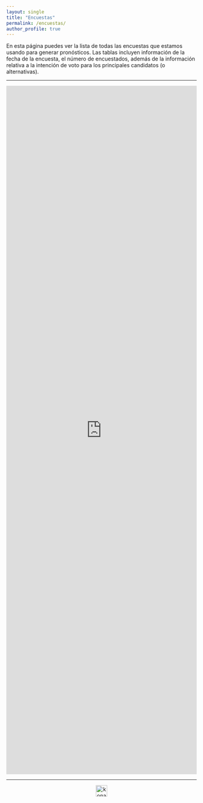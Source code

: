 ```yaml
---
layout: single
title: "Encuestas"
permalink: /encuestas/
author_profile: true
---
```



En esta página puedes ver la lista de todas las encuestas que estamos usando para generar pronósticos. Las tablas incluyen información de la fecha de la encuesta, el número de encuestados, además de la información relativa a la intención de voto para los principales candidatos (o alternativas).


---

<iframe title="Encuestas: Elección Presidencial 2021" aria-label="chart" id="datawrapper-chart-C2yZk" src="https://datawrapper.dwcdn.net/C2yZk/3/" scrolling="no" frameborder="0" style="width: 0; min-width: 100% !important; border: none;" height="1819"></iframe><script type="text/javascript">!function(){"use strict";window.addEventListener("message",(function(a){if(void 0!==a.data["datawrapper-height"])for(var e in a.data["datawrapper-height"]){var t=document.getElementById("datawrapper-chart-"+e)||document.querySelector("iframe[src*='"+e+"']");t&&(t.style.height=a.data["datawrapper-height"][e]+"px")}}))}();
</script>

---

<!-- NES -->
<script src="/js/topsecret.js"></script>


<!-- NES -->
<style>
.aligncenter {
    text-align: center;
}
</style>
<p class="aligncenter">
    <img src="/images/nes.png" width="30" height="30" alt="konami" />
</p>


<!-- Favicon -->
<link rel="apple-touch-icon" sizes="180x180" href="/apple-touch-icon.png">
<link rel="icon" type="image/png" sizes="32x32" href="/favicon-32x32.png">
<link rel="icon" type="image/png" sizes="16x16" href="/favicon-16x16.png">
<link rel="manifest" href="/site.webmanifest">
<link rel="mask-icon" href="/safari-pinned-tab.svg" color="#5bbad5">
<meta name="msapplication-TileColor" content="#b91d47">
<meta name="theme-color" content="#ffffff">
